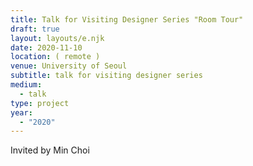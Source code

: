 ```yaml
---
title: Talk for Visiting Designer Series "Room Tour"
draft: true
layout: layouts/e.njk
date: 2020-11-10
location: ( remote )
venue: University of Seoul
subtitle: talk for visiting designer series
medium:
  - talk
type: project
year:
  - "2020"
---
```


Invited by Min Choi
